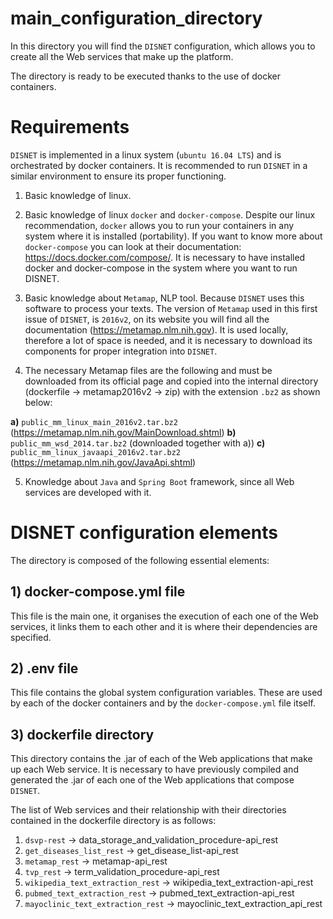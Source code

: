# main_configuration_directory
In this directory you will find the `DISNET` configuration, which allows you to create all the Web services that make up the platform. 

The directory is ready to be executed thanks to the use of docker containers.

# Requirements

`DISNET` is implemented in a linux system (`ubuntu 16.04 LTS`) and is orchestrated by docker containers. It is recommended to run `DISNET` in a similar environment to ensure its proper functioning.

1. Basic knowledge of linux.

2. Basic knowledge of linux `docker` and `docker-compose`. Despite our linux recommendation, `docker` allows you to run your containers in any system where it is installed (portability). If you want to know more about `docker-compose` you can look at their documentation: https://docs.docker.com/compose/. It is necessary to have installed docker and docker-compose in the system where you want to run DISNET.

3. Basic knowledge about `Metamap`, NLP tool. Because `DISNET` uses this software to process your texts. The version of `Metamap` used in this first issue of `DISNET`, is `2016v2`, on its website you will find all the documentation (https://metamap.nlm.nih.gov). It is used locally, therefore a lot of space is needed, and it is necessary to download its components for proper integration into `DISNET`. 

4. The necessary Metamap files are the following and must be downloaded from its official page and copied into the internal directory (dockerfile -> metamap2016v2 -> zip) with the extension `.bz2` as shown below:
  
  **a)** `public_mm_linux_main_2016v2.tar.bz2` (https://metamap.nlm.nih.gov/MainDownload.shtml)
  **b)** `public_mm_wsd_2014.tar.bz2` (downloaded together with a)) 
  **c)** `public_mm_linux_javaapi_2016v2.tar.bz2` (https://metamap.nlm.nih.gov/JavaApi.shtml)

5. Knowledge about `Java` and `Spring Boot` framework, since all Web services are developed with it.

# DISNET configuration elements

The directory is composed of the following essential elements:

## 1) docker-compose.yml file
  This file is the main one, it organises the execution of each one of the Web services, it links them to each other and it is where their dependencies are specified.  

## 2) .env file
  This file contains the global system configuration variables. These are used by each of the docker containers and by the `docker-compose.yml` file itself.

## 3) dockerfile directory
  This directory contains the .jar of each of the Web applications that make up each Web service. It is necessary to have previously compiled and generated the .jar of each one of the Web applications that compose `DISNET`.

  The list of Web services and their relationship with their directories contained in the dockerfile directory is as follows:
  
  1. `dsvp-rest` -> data_storage_and_validation_procedure-api_rest
  2. `get_diseases_list_rest` -> get_disease_list-api_rest
  3. `metamap_rest` -> metamap-api_rest
  4. `tvp_rest` -> term_validation_procedure-api_rest
  5. `wikipedia_text_extraction_rest` -> wikipedia_text_extraction-api_rest
  6. `pubmed_text_extraction_rest` -> pubmed_text_extraction-api_rest
  7. `mayoclinic_text_extraction_rest` -> mayoclinic_text_extraction_api_rest
  

